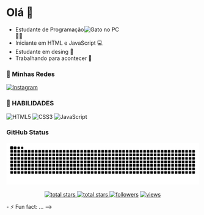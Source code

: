 # Olá 🌹

<img align="right" alt="Gato no PC" src="https://media.tenor.com/5JvQT8QT-iMAAAAM/cat-listening-to-music-black-cat.gif"  width="300px"/>

- Estudante de Programação ✍🏿
- Iniciante em HTML e JavaScript 💻
- Estudante em desing 🌊
- Trabalhando para acontecer 🦔

### 🍁 Minhas Redes

[![Instagram](https://img.shields.io/badge/Instagram-000?style=for-the-badge&logo=instagram)](https://www.instagram.com/@whosbrendo)

### 🌱 HABILIDADES

![HTML5](https://img.shields.io/badge/HTML5-000?style=for-the-badge&logo=html5)
![CSS3](https://img.shields.io/badge/CSS3-000?style=for-the-badge&logo=css3&logoColor=264CE4)
![JavaScript](https://img.shields.io/badge/JavaScript-000?style=for-the-badge&logo=javascript)

### GitHub Status

![github contribution grid snake animation](https://raw.githubusercontent.com/0-don/0-don/output/github-contribution-grid-snake-dark.svg)


<p align="center">
  <a href="https://github.com/?tab=repositories&sort=stargazers">
    <img alt="total stars" title="Total stars on GitHub" src="https://custom-icon-badges.herokuapp.com/badge/dynamic/json?logo=star&host=formatted-dynamic-badges.herokuapp.com&formatter=metric&style=for-the-badge&color=55960c&labelColor=488207&label=stars&query=$.stars&url=https://api.github-star-counter.workers.dev/user/0-don"/>
  </a>
  <a href="https://github.com/KamiahAlves?tab=repositories&sort=stargazers">
    <img alt="total stars" title="Total forks on GitHub" src="https://custom-icon-badges.herokuapp.com/badge/dynamic/json?logo=fork&host=formatted-dynamic-badges.herokuapp.com&formatter=metric&style=for-the-badge&color=ff0013&labelColor=ae1206&label=forks&query=$.forks&url=https://api.github-star-counter.workers.dev/user/0-don"/>
  </a>
  <a href="https://github.com/KamiahAlves?tab=followers">
    <img alt="followers" title="Follow me on Github" src="https://custom-icon-badges.herokuapp.com/github/followers/KamiahAlves?color=236ad3&labelColor=1155ba&style=for-the-badge&logo=person-add&label=Follow&logoColor=white"/></a>
  <a href="https://github.com/KamiahAlves/Simple-View-Counter">
    <img alt="views" title="GitHub profile views" src="https://komarev.com/ghpvc/?username=KamiahAlves&style=for-the-badge&color=lightgrey"/>
  </a>
</p>
- ⚡ Fun fact: ...
-->
